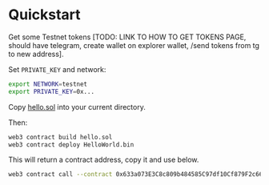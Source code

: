 # Quickstart

Get some Testnet tokens [TODO: LINK TO HOW TO GET TOKENS PAGE, should have telegram, create wallet on explorer wallet, /send tokens from tg to new address].

Set `PRIVATE_KEY` and network:

```sh
export NETWORK=testnet
export PRIVATE_KEY=0x...
```

Copy [hello.sol](hello.sol) into your current directory.

Then:

```sh
web3 contract build hello.sol
web3 contract deploy HelloWorld.bin
```

This will return a contract address, copy it and use below.

```sh
web3 contract call --contract 0x633a073E3C8c809b484585C97df10Cf879F2c66b --contract-abi HelloWorld.abi --function hello
```
